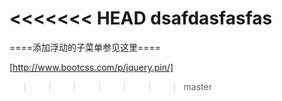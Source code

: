 <<<<<<< HEAD
dsafdasfasfas 
=======
====添加浮动的子菜单参见这里====

[http://www.bootcss.com/p/jquery.pin/]
>>>>>>> master

